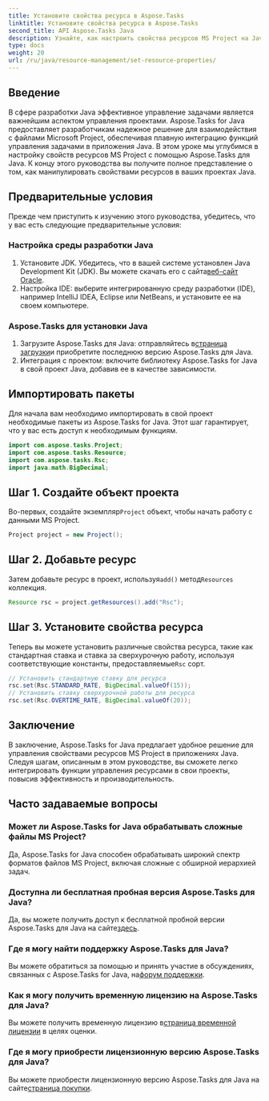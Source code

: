 ```yaml
---
title: Установите свойства ресурса в Aspose.Tasks
linktitle: Установите свойства ресурса в Aspose.Tasks
second_title: API Aspose.Tasks Java
description: Узнайте, как настроить свойства ресурсов MS Project на Java с помощью Aspose.Tasks для плавной интеграции и эффективного управления задачами.
type: docs
weight: 20
url: /ru/java/resource-management/set-resource-properties/
---
```

## Введение
В сфере разработки Java эффективное управление задачами является важнейшим аспектом управления проектами. Aspose.Tasks for Java предоставляет разработчикам надежное решение для взаимодействия с файлами Microsoft Project, обеспечивая плавную интеграцию функций управления задачами в приложения Java. В этом уроке мы углубимся в настройку свойств ресурсов MS Project с помощью Aspose.Tasks для Java. К концу этого руководства вы получите полное представление о том, как манипулировать свойствами ресурсов в ваших проектах Java.
## Предварительные условия
Прежде чем приступить к изучению этого руководства, убедитесь, что у вас есть следующие предварительные условия:
### Настройка среды разработки Java
1.  Установите JDK. Убедитесь, что в вашей системе установлен Java Development Kit (JDK). Вы можете скачать его с сайта[веб-сайт Oracle](https://www.oracle.com/java/technologies/javase-jdk11-downloads.html).
2. Настройка IDE: выберите интегрированную среду разработки (IDE), например IntelliJ IDEA, Eclipse или NetBeans, и установите ее на своем компьютере.
### Aspose.Tasks для установки Java
1.  Загрузите Aspose.Tasks для Java: отправляйтесь в[страница загрузки](https://releases.aspose.com/tasks/java/)и приобретите последнюю версию Aspose.Tasks для Java.
2. Интеграция с проектом: включите библиотеку Aspose.Tasks for Java в свой проект Java, добавив ее в качестве зависимости.

## Импортировать пакеты
Для начала вам необходимо импортировать в свой проект необходимые пакеты из Aspose.Tasks for Java. Этот шаг гарантирует, что у вас есть доступ к необходимым функциям.

```java
import com.aspose.tasks.Project;
import com.aspose.tasks.Resource;
import com.aspose.tasks.Rsc;
import java.math.BigDecimal;
```

## Шаг 1. Создайте объект проекта
 Во-первых, создайте экземпляр`Project` объект, чтобы начать работу с данными MS Project.

```java
Project project = new Project();
```
## Шаг 2. Добавьте ресурс
 Затем добавьте ресурс в проект, используя`add()` метод`Resources` коллекция.

```java
Resource rsc = project.getResources().add("Rsc");
```
## Шаг 3. Установите свойства ресурса
 Теперь вы можете установить различные свойства ресурса, такие как стандартная ставка и ставка за сверхурочную работу, используя соответствующие константы, предоставляемые`Rsc` сорт.

```java
// Установить стандартную ставку для ресурса
rsc.set(Rsc.STANDARD_RATE, BigDecimal.valueOf(15));
// Установить ставку сверхурочной работы для ресурса
rsc.set(Rsc.OVERTIME_RATE, BigDecimal.valueOf(20));
```

## Заключение
В заключение, Aspose.Tasks for Java предлагает удобное решение для управления свойствами ресурсов MS Project в приложениях Java. Следуя шагам, описанным в этом руководстве, вы сможете легко интегрировать функции управления ресурсами в свои проекты, повысив эффективность и производительность.
## Часто задаваемые вопросы
### Может ли Aspose.Tasks for Java обрабатывать сложные файлы MS Project?
Да, Aspose.Tasks for Java способен обрабатывать широкий спектр форматов файлов MS Project, включая сложные с обширной иерархией задач.
### Доступна ли бесплатная пробная версия Aspose.Tasks для Java?
 Да, вы можете получить доступ к бесплатной пробной версии Aspose.Tasks для Java на сайте[здесь](https://releases.aspose.com/).
### Где я могу найти поддержку Aspose.Tasks для Java?
 Вы можете обратиться за помощью и принять участие в обсуждениях, связанных с Aspose.Tasks for Java, на[форум поддержки](https://forum.aspose.com/c/tasks/15).
### Как я могу получить временную лицензию на Aspose.Tasks для Java?
 Вы можете получить временную лицензию в[страница временной лицензии](https://purchase.aspose.com/temporary-license/) в целях оценки.
### Где я могу приобрести лицензионную версию Aspose.Tasks для Java?
 Вы можете приобрести лицензионную версию Aspose.Tasks для Java на сайте[страница покупки](https://purchase.aspose.com/buy).
